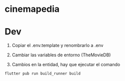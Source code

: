 # cinemapedia

# Dev

1. Copiar el .env.template y renombrarlo a .env
2. Cambiar las variables de entorno (TheMovieDB)

3. Cambios en la entidad, hay que ejecutar el comando
`````
flutter pub run build_runner build
`````